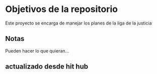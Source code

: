 # Objetivos de la repositorio

Este proyecto se encarga de manejar los planes de la liga de la justicia


## Notas
Pueden hacer lo que quieran...

## actualizado desde hit hub
